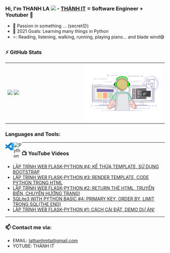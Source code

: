 ### Hi, I'm THANH LA <img src="https://media.giphy.com/media/hvRJCLFzcasrR4ia7z/giphy.gif" width="25px"> -  [THÀNH IT][website] = Software Engineer + Youtuber 🌻  


- 🔭 Passion in something ... (secret😊)
- 💪 2021 Goals: Learning many things in Python
- ⭐: Reading, listening, walking, running, playing piano... and blade wind😅

### :zap: GitHub Stats

<table>
<tr>
  <td width="48%">
    <img src="https://github-readme-stats.vercel.app/api?username=ThanhLa1802&show_icons=true&hide=contribs,issues&hide_border=true" />
    <img src="https://github-readme-stats.vercel.app/api/top-langs/?username=ThanhLa1802&layout=compact&show_icons=true&hide_border=true" />
  </td>
  <td width="52%"><img alt="gif" align="right" src=".github/assets/coding-freak.gif"/></td>
</tr>
<table>

### Languages and Tools:
<img align="left" alt="Visual Studio Code" width="26px" src="https://raw.githubusercontent.com/github/explore/80688e429a7d4ef2fca1e82350fe8e3517d3494d/topics/visual-studio-code/visual-studio-code.png" />
<img align="left" alt="Python" width="26px" src="https://upload.wikimedia.org/wikipedia/commons/thumb/0/0a/Python.svg/1200px-Python.svg.png" /> 

---

### 📺 YouTube Videos

<!-- YOUTUBE:START -->
- [LẬP TRÌNH WEB FLASK-PYTHON #4: KẾ THỪA TEMPLATE, SỬ DỤNG BOOTSTRAP](https://www.youtube.com/watch?v=PoKKO48A_pg)
- [LẬP TRÌNH WEB FLASK-PYTHON #3: RENDER TEMPLATE, CODE PYTHON TRONG HTML](https://www.youtube.com/watch?v=AZjBgndiF4w)
- [LẬP TRÌNH WEB FLASK-PYTHON #2: RETURN THẺ HTML, TRUYỀN BIẾN,  CHUYỂN HƯỚNG TRANG!](https://www.youtube.com/watch?v=bT4yNOT-eOo)
- [SQLite3 WITH PYTHON BASIC #4: PRIMARY KEY, ORDER BY, LIMIT TRONG SQL&lpar;THE END&rpar;](https://www.youtube.com/watch?v=aWEiqF6DtKk)
- [LẬP TRÌNH WEB FLASK-PYTHON #1:  CÁCH CÀI ĐẶT, DEMO DỰ ÁN!](https://www.youtube.com/watch?v=s_LRaPSDpyY)
<!-- YOUTUBE:END -->

---

### 📫 Contact me via:
- EMAIL: lathanhmta@gmail.com
- YOTUBE: THÀNH IT

[website]: https://www.youtube.com/channel/UC9L5_YMFz8JfBeQtUic8-3A

